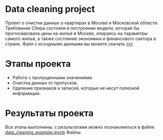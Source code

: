 # Data cleaning project

Проект о очистки данных о квартирах в Москве и Московской области.
Требования Сбера состояли в построении модели, которая бы прогнозировала цены на жильё в Москве, опираясь на параметры самого жилья, а также состояние экономики и финансового сектора в стране.
Файл с исходными данными вы можете скачать [тут](https://github.com/IAskarov/Data_Cleaning_Project/tree/master/data).

# Этапы проекта
- Работа с пропущенными значениями.
- Очистка данных от пропусков.
- Удаление признаков и записей, которые не несут полезной информации.

# Результаты проекта
Все этапы выполнены, с результатами можно познакомиться в файле [data_cleaning_example.ipynb](https://github.com/IAskarov/Data_Cleaning_Project/blob/master/data_cleaning_example.ipynb)
Файлы 
